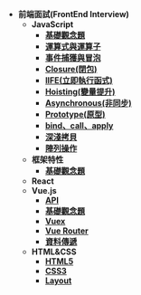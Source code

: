 - **前端面試(FrontEnd Interview)**
  - **JavaScript**
    - [**基礎觀念題**](FrontEnd-Interview/JavaScript/basic.md)
    - [**運算式與運算子**](FrontEnd-Interview/JavaScript/count.md)
    - [**事件捕獲與冒泡**](FrontEnd-Interview/JavaScript/event.md)
    - [**Closure(閉包)**](FrontEnd-Interview/JavaScript/closure.md)
    - [**IIFE(立即執行函式)**](FrontEnd-Interview/JavaScript/IIFE.md)
    - [**Hoisting(變量提升)**](FrontEnd-Interview/JavaScript/hoisting.md)
    - [**Asynchronous(非同步)**](FrontEnd-Interview/JavaScript/async.md)
    - [**Prototype(原型)**](FrontEnd-Interview/JavaScript/prototype.md)
    - [**bind、call、apply**](FrontEnd-Interview/JavaScript/bind-call-apply.md)
    - [**深淺拷貝**](FrontEnd-Interview/JavaScript/copy.md)
    - [**陣列操作**](FrontEnd-Interview/JavaScript/array.md)
  - **框架特性**
    - [**基礎觀念題**](FrontEnd-Interview/Framework/concept.md)
  - **React**
  - **Vue.js**
    - [**API**](FrontEnd-Interview/Vue.js/api.md)
    - [**基礎觀念題**](FrontEnd-Interview/Vue.js/concept.md)
    - [**Vuex**](FrontEnd-Interview/Vue.js/vuex.md)
    - [**Vue Router**](FrontEnd-Interview/Vue.js/vue-router.md)
    - [**資料傳遞**](FrontEnd-Interview/Vue.js/props.md)
  - **HTML&CSS**
    - [**HTML5**](FrontEnd-Interview/HTML&CSS/html5.md)
    - [**CSS3**](FrontEnd-Interview/HTML&CSS/css3.md)
    - [**Layout**](FrontEnd-Interview/HTML&CSS/layout.md)
    <!-- - **Webpack** -->

<!-- - **前端(FrontEnd)**
  - **CSS**
    - **Tailwind CSS**
      - [**基礎應用**](FrontEnd/CSS/TailwindCSS/basic.md)
      - [**Layout**](FrontEnd/CSS/TailwindCSS/layout.md)
  - **JavaScript**
    - **原生語法與實作**
      - [**基礎語法**](FrontEnd/JavaScript/Vanilla/grammar.md)
      - [**Counter(實作計數器)**](FrontEnd/JavaScript/Vanilla/counter.md)
    - **需求解法：**
      - [**重組多層陣列**](FrontEnd/JavaScript/Solution/array-operating.md)
    - **ES6**
      - [**let & const(作用域)**](FrontEnd/JavaScript/ES6/let-const.md)
      - [**Destructuring(解構賦值)**](FrontEnd/JavaScript/ES6/destructuring.md)
      - [**Arrow Function(箭頭函式)**](FrontEnd/JavaScript/ES6/arrow-function.md)
      - [**Function Default**](FrontEnd/JavaScript/ES6/function-default.md)
      - [**Spread & Rest(展開與其餘)**](FrontEnd/JavaScript/ES6/spread-rest.md)
      - [**字符模板**](FrontEnd/JavaScript/ES6/template-strings.md)
      - [**ES Modules**](FrontEnd/JavaScript/ES6/es-modules.md)
  - **TypeScript**
    - [**基礎語法**](FrontEnd/TypeScript/grammar.md)
    - [**Todos(React)**](FrontEnd/TypeScript/todos.md)
    - [**Video 播放器**](FrontEnd/TypeScript/video.md)
  - **Vue.js(3.x)**
    - [**Initial Project**](FrontEnd/Vue.js/3.x/initial.md)
    - [**Vue 3 基礎語法**](FrontEnd/Vue.js/3.x/grammar.md)
    - [**Todo App**](FrontEnd/Vue.js/3.x/todo.md)
    - [**Mouse Position**](FrontEnd/Vue.js/3.x/mouse-position.md)
    - [**串接 API (axios)**](FrontEnd/Vue.js/3.x/dog-api.md)
  - **React**
    - [**React 基礎語法**](FrontEnd/React/grammar.md)
    - [**Demo(TypeScript)**](FrontEnd/React/react-ts-demo.md)
    - [**實作網速單位轉換**](FrontEnd/React/speed.md)
  - **Webpack**
    - [**從零搭建 React 環境**](FrontEnd/Webpack/React/init.md) -->

<!-- *** -->
<!-- - **後端(BackEnd)**
  - **Node.js**
    - [**NVM 安裝**](BackEnd/Node.js/Vanilla/nvm.md)
    - [**基礎語法**](BackEnd/Node.js/Vanilla/grammar.md)
  - **PHP**
    - **語法與實作**
      - [**環境安裝與基礎語法**](BackEnd/PHP/Vanilla/grammar.md)
      - [**函式與物件**](BackEnd/PHP/Vanilla/function-object.md)
      - [**PHP 陣列操作方法**](BackEnd/PHP/Vanilla/array-operating.md)
    - **Laravel**
      - [**Composer**](BackEnd/PHP/Laravel/composer.md)
      - [**陣列操作**](BackEnd/PHP/Laravel/operating.md)
    - **WordPress**
      - [**專案建立**](BackEnd/PHP/WordPress/init-project.md) -->

<!-- *** -->
<!-- - **資料庫(Database)**
  - **MySQL**
    - **語法與實作**
      - [**環境安裝**](Database/MySQL/install.md) -->

<!-- 計算機概論 -->
<!-- - **Computer**
  - **概論**
    - [**認識 WWW**](Computer/www.md) -->
